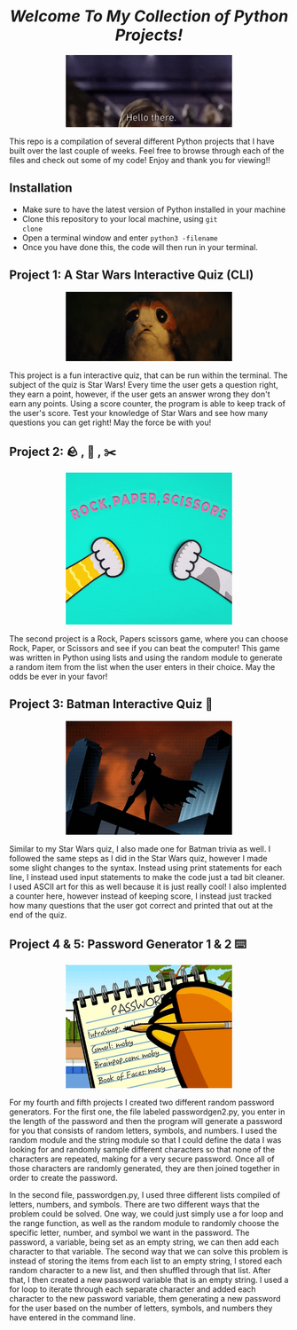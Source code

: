 <h1 align="center"><i>Welcome To My Collection of Python Projects! </h1></i>

<p align="center" >
<img  width=300 src="/gif/hellothere.gif" alt="animated"/>
</p>
 
This repo is a compilation of several different Python projects that I have built over the last couple of weeks. Feel free to browse through each of the files and check out some of my code! Enjoy and thank you for viewing!! 

## Installation
* Make sure to have the latest version of Python installed in your machine
* Clone this repository to your local machine, using <code>git clone</code>
* Open a terminal window and enter <code>python3 -filename</code> 
* Once you have done this, the code will then run in your terminal.
 
## Project 1: A Star Wars Interactive Quiz (CLI)

<p align="center" >
<img  width=300 src="porg1.gif" alt="animated"/>
</p>

This project is a fun  interactive quiz, that can be run within the terminal. The subject of the quiz is Star Wars! Every time the user gets a question right, they earn a point, however, if the user gets an answer wrong they don't earn any points. Using a score counter, the program is able to keep track of the user's score. Test your knowledge of Star Wars and see how many questions you can get right! May the force be with you!

## Project 2: :rock: , :page_with_curl: , :scissors: 

<p align="center" >
<img  width=300 src="rps.gif" alt="animated"/>
</p>

The second project is a Rock, Papers scissors game, where you can choose Rock, Paper, or Scissors and see if you can beat the computer! This game was written in Python using lists and using the random module to generate a random item from the list when the user enters in their choice. May the odds be ever in your favor!


## Project 3: Batman Interactive Quiz :bat:

<p align="center" >
<img  width=300 src="batman.gif" alt="animated"/>
</p>

Similar to my Star Wars quiz, I also made one for Batman trivia as well. I followed the same steps as I did in the Star Wars quiz, however I made some slight changes to the syntax. Instead using print statements for each line, I instead used input statements to make the code just a tad bit cleaner. I used ASCII art for this as well because it is just really cool! I also implented a counter here, however instead of keeping score, I instead just tracked how many questions that the user got correct and printed that out at the end of the quiz. 



## Project 4 & 5: Password Generator 1 & 2 :keyboard:

<p align="center" >
<img  width=300 src="password.gif" alt="animated"/>
</p>

For my fourth and fifth projects I created two different random password generators. For the first one, the file labeled passwordgen2.py, you enter in the length of the password and then the program will generate a password for you that consists of random letters, symbols, and numbers. I used the random module and the string module so that I could define the data I was looking for and randomly sample different characters so that none of the characters are repeated, making for a very secure password. Once all of those characters are randomly generated, they are then joined together in order to create the password. 

In the second file, passwordgen.py, I used three different lists compiled of letters, numbers, and symbols. There are two different ways that the problem could be solved. One way, we could just simply use a for loop and the range function, as well as the random module to randomly choose the specific letter, number, and symbol we want in the password. The password, a variable, being set as an empty string, we can then add each character to that variable. The second way that we can solve this problem is instead of storing the items from each list to an empty string, I stored each random character to a new list, and then shuffled through that list. After that, I then created a new password variable that is an empty string. I used a for loop to iterate through each separate character and added each character to the new password variable, them generating a new password for the user based on the number of letters, symbols, and numbers they have entered in the command line. 
